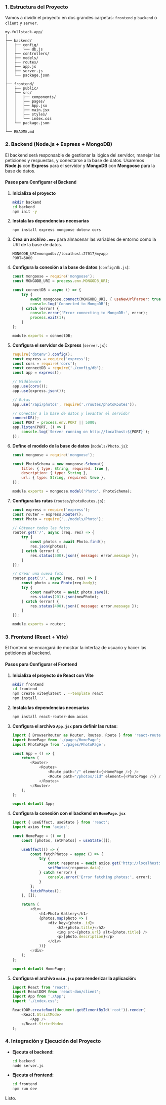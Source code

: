 ### **1. Estructura del Proyecto**
Vamos a dividir el proyecto en dos grandes carpetas: `frontend` y `backend` o `client` y `server`.

```
my-fullstack-app/
│
├── backend/
│   ├── config/
│   │   └── db.js
│   ├── controllers/
│   ├── models/
│   ├── routes/
│   ├── app.js
│   ├── server.js
│   └── package.json
│
├── frontend/
│   ├── public/
│   ├── src/
│   │   ├── components/
│   │   ├── pages/
│   │   ├── App.jsx
│   │   ├── main.jsx
│   │   ├── styles/
│   │   └── index.css
│   └── package.json
│
└── README.md
```

### **2. Backend (Node.js + Express + MongoDB)**

El backend será responsable de gestionar la lógica del servidor, manejar las peticiones y respuestas, y conectarse a la base de datos. Usaremos **Node.js** con **Express** para el servidor y **MongoDB** con **Mongoose** para la base de datos.

#### **Pasos para Configurar el Backend**

1. **Inicializa el proyecto**

   ```bash
   mkdir backend
   cd backend
   npm init -y
   ```

2. **Instala las dependencias necesarias**

   ```bash
   npm install express mongoose dotenv cors
   ```

3. **Crea un archivo `.env`** para almacenar las variables de entorno como la URI de la base de datos.

   ```env
   MONGODB_URI=mongodb://localhost:27017/myapp
   PORT=5000
   ```

4. **Configura la conexión a la base de datos** (`config/db.js`):

   ```javascript
   const mongoose = require('mongoose');
   const MONGODB_URI = process.env.MONGODB_URI;

   const connectDB = async () => {
       try {
           await mongoose.connect(MONGODB_URI, { useNewUrlParser: true, useUnifiedTopology: true });
           console.log('Connected to MongoDB');
       } catch (error) {
           console.error('Error connecting to MongoDB:', error);
           process.exit(1);
       }
   };

   module.exports = connectDB;
   ```

5. **Configura el servidor de Express** (`server.js`):

   ```javascript
   require('dotenv').config();
   const express = require('express');
   const cors = require('cors');
   const connectDB = require('./config/db');
   const app = express();

   // Middleware
   app.use(cors());
   app.use(express.json());

   // Rutas
   app.use('/api/photos', require('./routes/photoRoutes'));

   // Conectar a la base de datos y levantar el servidor
   connectDB();
   const PORT = process.env.PORT || 5000;
   app.listen(PORT, () => {
       console.log(`Server running on http://localhost:${PORT}`);
   });
   ```

6. **Define el modelo de la base de datos** (`models/Photo.js`):

   ```javascript
   const mongoose = require('mongoose');

   const PhotoSchema = new mongoose.Schema({
       title: { type: String, required: true },
       description: { type: String },
       url: { type: String, required: true },
   });

   module.exports = mongoose.model('Photo', PhotoSchema);
   ```

7. **Configura las rutas** (`routes/photoRoutes.js`):

   ```javascript
   const express = require('express');
   const router = express.Router();
   const Photo = require('../models/Photo');

   // Obtener todas las fotos
   router.get('/', async (req, res) => {
       try {
           const photos = await Photo.find();
           res.json(photos);
       } catch (error) {
           res.status(500).json({ message: error.message });
       }
   });

   // Crear una nueva foto
   router.post('/', async (req, res) => {
       const photo = new Photo(req.body);
       try {
           const newPhoto = await photo.save();
           res.status(201).json(newPhoto);
       } catch (error) {
           res.status(400).json({ message: error.message });
       }
   });

   module.exports = router;
   ```

### **3. Frontend (React + Vite)**

El frontend se encargará de mostrar la interfaz de usuario y hacer las peticiones al backend.

#### **Pasos para Configurar el Frontend**

1. **Inicializa el proyecto de React con Vite**

   ```bash
   mkdir frontend
   cd frontend
   npm create vite@latest . --template react
   npm install
   ```

2. **Instala las dependencias necesarias**

   ```bash
   npm install react-router-dom axios
   ```

3. **Configura el archivo `App.jsx` para definir las rutas:**

   ```javascript
   import { BrowserRouter as Router, Routes, Route } from 'react-router-dom';
   import HomePage from './pages/HomePage';
   import PhotoPage from './pages/PhotoPage';

   const App = () => {
       return (
           <Router>
               <Routes>
                   <Route path="/" element={<HomePage />} />
                   <Route path="/photos/:id" element={<PhotoPage />} />
               </Routes>
           </Router>
       );
   };

   export default App;
   ```

4. **Configura la conexión con el backend en `HomePage.jsx`**

   ```javascript
   import { useEffect, useState } from 'react';
   import axios from 'axios';

   const HomePage = () => {
       const [photos, setPhotos] = useState([]);

       useEffect(() => {
           const fetchPhotos = async () => {
               try {
                   const response = await axios.get('http://localhost:5000/api/photos');
                   setPhotos(response.data);
               } catch (error) {
                   console.error('Error fetching photos:', error);
               }
           };
           fetchPhotos();
       }, []);

       return (
           <div>
               <h1>Photo Gallery</h1>
               {photos.map(photo => (
                   <div key={photo._id}>
                       <h2>{photo.title}</h2>
                       <img src={photo.url} alt={photo.title} />
                       <p>{photo.description}</p>
                   </div>
               ))}
           </div>
       );
   };

   export default HomePage;
   ```

5. **Configura el archivo `main.jsx` para renderizar la aplicación:**

   ```javascript
   import React from 'react';
   import ReactDOM from 'react-dom/client';
   import App from './App';
   import './index.css';

   ReactDOM.createRoot(document.getElementById('root')).render(
       <React.StrictMode>
           <App />
       </React.StrictMode>
   );
   ```

### **4. Integración y Ejecución del Proyecto**

- **Ejecuta el backend**:

  ```bash
  cd backend
  node server.js
  ```

- **Ejecuta el frontend**:

  ```bash
  cd frontend
  npm run dev
  ```

Listo.